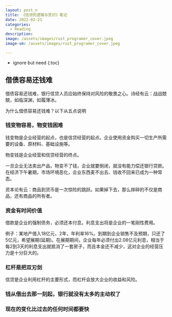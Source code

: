```yaml
---
layout: post_n
title: 《信贷的逻辑与赏识》笔记
date: 2022-02-21
categories:
  - Reading
description: 
image: /assets/images/rust_programer_cover.jpeg
image-sm: /assets/images/rust_programer_cover.jpeg

---
```

* ignore but need
{:toc}

## 借债容易还钱难

借债容易还钱难，银行信贷人员应始终保持对风险的敬畏之心。诗经有云：战战兢兢，如临深渊，如履薄冰。

为什么借债容易还钱难？以下从五点说明

### 钱变物容易，物变钱困难

钱变物是企业经营的起点，也是信贷经营的起点。企业使用资金购买一切生产所需要的设备、原材料、基础设施等。

物变钱是企业经营和信贷经营的终点。

一旦企业无法卖出产品，物变不了钱，企业就要倒闭，就没有能力偿还银行贷款。在经济下午暑期，市场环境恶化，企业东西麦不出去、钱收不回来已成为一种常态。

资本论有云：商品到货币是一次惊险的跳跃。如果掉下去，那么摔碎的不仅是商品，还有商品的所有者。

### 资金有时间价值

借款是企业的强制债务，必须还本付息。利息支出将是企业的一笔刚性费用。

例子：某地产借入18亿元，2年，年利率16%。到期到企业销售不及预期，只还了5亿元，希望展期(延期)。在展期期间，企业每年必须付出2.08亿元利息，相当于每2到3天的利息支出就抵消了一套房子，而且本金还不减少，这对企业的经营压力是十分巨大的。

### 杠杆是把双刃剑

信贷是企业利用杠杆的主要形式，而杠杆会放大企业的收益和风险。

### 钱从借出去那一刻起，银行就没有太多的主动权了

### 现在的变化比过去的任何时间都要快






